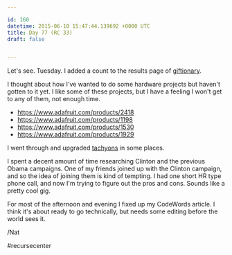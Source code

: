 ```yaml
---

id: 160
datetime: 2015-06-10 15:47:44.139692 +0000 UTC
title: Day 77 (RC 33)
draft: false


---
```


Let's see. Tuesday. I added a count to the results page of [giftionary](http://www.giftionary.city/).

I thought about how I've wanted to do some hardware projects but haven't gotten to it yet. I like some of these projects, but I have a feeling I won't get to any of them, not enough time.

 - https://www.adafruit.com/products/2418
 - https://www.adafruit.com/products/1198
 - https://www.adafruit.com/products/1530
 - https://www.adafruit.com/products/1929

I went through and upgraded [tachyons](http://tachyons.io/) in some places.

I spent a decent amount of time researching Clinton and the previous Obama campaigns. One of my friends joined up with the Clinton campaign, and so the idea of joining them is kind of tempting. I had one short HR type phone call, and now I'm trying to figure out the pros and cons. Sounds like a pretty cool gig.

For most of the afternoon and evening I fixed up my CodeWords article. I think it's about ready to go technically, but needs some editing before the world sees it.

/Nat

#recursecenter
